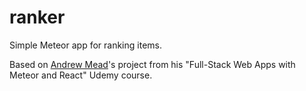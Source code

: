 # ranker
Simple Meteor app for ranking items. 




Based on [Andrew Mead](https://twitter.com/andrew_j_mead)'s project from his "Full-Stack Web Apps with Meteor and React" Udemy course. 
